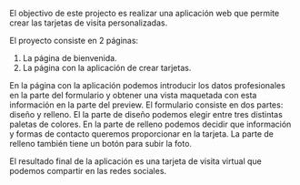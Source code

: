 El objectivo de este projecto es realizar una aplicación web que permite crear las tarjetas de visita personalizadas. 

El proyecto consiste en 2 páginas:
1. La página de bienvenida.
2. La página con la aplicación de crear tarjetas.

En la página con la aplicación podemos introducir los datos profesionales en la parte del formulario y obtener una vista maquetada con esta información en la parte del preview. El formulario consiste en dos partes: diseño y relleno. El la parte de diseño podemos elegir entre tres distintas paletas de colores. En la parte de relleno podemos decidir que información y formas de contacto queremos proporcionar en la tarjeta. La parte de relleno también tiene un botón para subir la foto. 

El resultado final de la aplicación es una tarjeta de visita virtual que podemos compartir en las redes sociales. 
